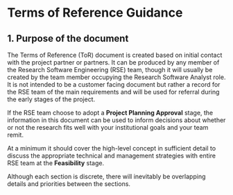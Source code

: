 # Terms of Reference Guidance
## 1. Purpose of the document
The Terms of Reference (ToR) document is created based on initial contact with the project partner or partners. It can be produced by any member of the Research Software Engineering (RSE) team, though it will usually be created by the team member occupying the Research Software Analyst role. It is not intended to be a customer facing document but rather a record for the RSE team of the main requirements and will be used for referral during the early stages of the project.

If the RSE team choose to adopt a **Project Planning Approval** stage, the information in this document can be used to inform decisions about whether or not the research fits well with your institutional goals and your team remit.

At a minimum it should cover the high-level concept in sufficient detail to discuss the appropriate technical and management strategies with entire RSE team at the **Feasibility** stage.

Although each section is discrete, there will inevitably be overlapping details and priorities between the sections.




<!--stackedit_data:
eyJwcm9wZXJ0aWVzIjoidGl0bGU6IFRlcm1zIG9mIFJlZmVyZW
5jZSBHdWlkYW5jZVxuYXV0aG9yOiBOZWlsIEpha2VtYW5cbmRh
dGU6ICcyMDE4LTExLTI4J1xuIiwiaGlzdG9yeSI6Wy0xMDMzOD
EyMDk4XX0=
-->